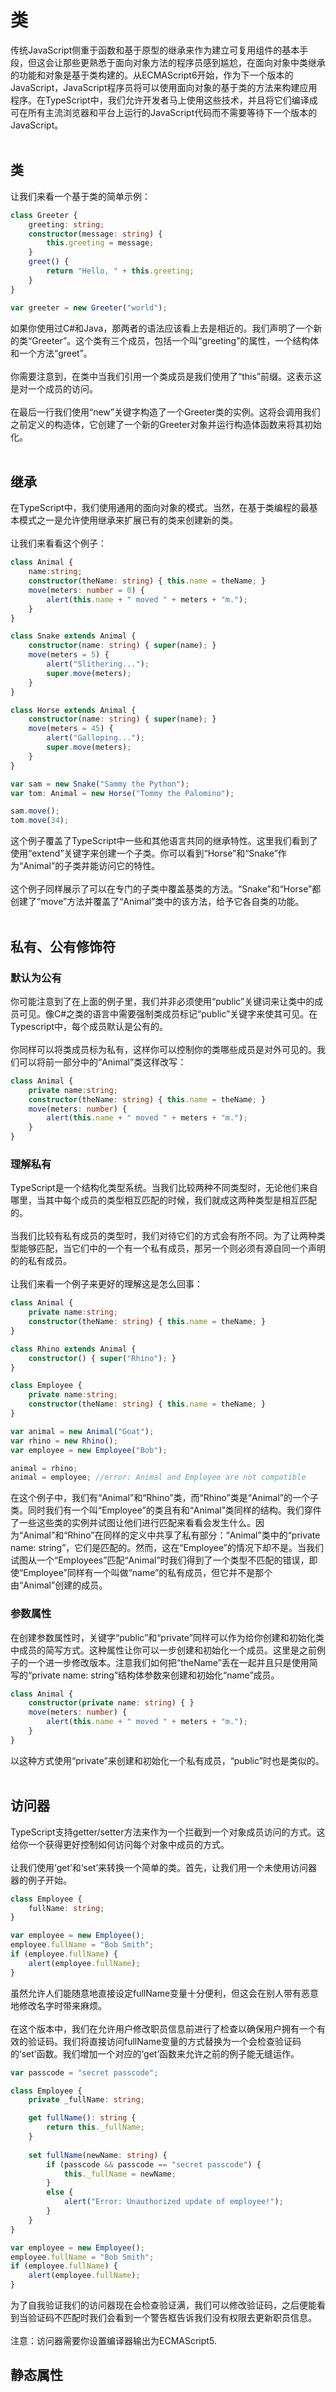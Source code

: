 # 类
传统JavaScript侧重于函数和基于原型的继承来作为建立可复用组件的基本手段，但这会让那些更熟悉于面向对象方法的程序员感到尴尬，在面向对象中类继承的功能和对象是基于类构建的。从ECMAScript6开始，作为下一个版本的JavaScript，JavaScript程序员将可以使用面向对象的基于类的方法来构建应用程序。在TypeScript中，我们允许开发者马上使用这些技术，并且将它们编译成可在所有主流浏览器和平台上运行的JavaScript代码而不需要等待下一个版本的JavaScript。
<br><br>
## 类
让我们来看一个基于类的简单示例：
```TypeScript
class Greeter {
    greeting: string;
    constructor(message: string) {
        this.greeting = message;
    }
    greet() {
        return "Hello, " + this.greeting;
    }
}

var greeter = new Greeter("world");
```
如果你使用过C#和Java，那两者的语法应该看上去是相近的。我们声明了一个新的类“Greeter”。这个类有三个成员，包括一个叫“greeting”的属性，一个结构体和一个方法“greet”。
<br><br>
你需要注意到，在类中当我们引用一个类成员是我们使用了“this”前缀。这表示这是对一个成员的访问。
<br><br>
在最后一行我们使用“new”关键字构造了一个Greeter类的实例。这将会调用我们之前定义的构造体，它创建了一个新的Greeter对象并运行构造体函数来将其初始化。
<br><br>
## 继承
在TypeScript中，我们使用通用的面向对象的模式。当然，在基于类编程的最基本模式之一是允许使用继承来扩展已有的类来创建新的类。
<br><br>
让我们来看看这个例子：
```TypeScript
class Animal {
    name:string;
    constructor(theName: string) { this.name = theName; }
    move(meters: number = 0) {
        alert(this.name + " moved " + meters + "m.");
    }
}

class Snake extends Animal {
    constructor(name: string) { super(name); }
    move(meters = 5) {
        alert("Slithering...");
        super.move(meters);
    }
}

class Horse extends Animal {
    constructor(name: string) { super(name); }
    move(meters = 45) {
        alert("Galloping...");
        super.move(meters);
    }
}

var sam = new Snake("Sammy the Python");
var tom: Animal = new Horse("Tommy the Palomino");

sam.move();
tom.move(34);
```
这个例子覆盖了TypeScript中一些和其他语言共同的继承特性。这里我们看到了使用“extend”关键字来创建一个子类。你可以看到“Horse”和“Snake”作为“Animal”的子类并能访问它的特性。
<br><br>
这个例子同样展示了可以在专门的子类中覆盖基类的方法。“Snake”和“Horse”都创建了“move”方法并覆盖了“Animal”类中的该方法，给予它各自类的功能。
<br><br>
## 私有、公有修饰符
### 默认为公有
你可能注意到了在上面的例子里，我们并非必须使用“public”关键词来让类中的成员可见。像C#之类的语言中需要强制类成员标记“public”关键字来使其可见。在Typescript中，每个成员默认是公有的。
<br><br>
你同样可以将类成员标为私有，这样你可以控制你的类哪些成员是对外可见的。我们可以将前一部分中的“Animal”类这样改写：
```TypeScript
class Animal {
    private name:string;
    constructor(theName: string) { this.name = theName; }
    move(meters: number) {
        alert(this.name + " moved " + meters + "m.");
    }
}
```
### 理解私有
TypeScript是一个结构化类型系统。当我们比较两种不同类型时，无论他们来自哪里，当其中每个成员的类型相互匹配的时候，我们就成这两种类型是相互匹配的。
<br><br>
当我们比较有私有成员的类型时，我们对待它们的方式会有所不同。为了让两种类型能够匹配，当它们中的一个有一个私有成员，那另一个则必须有源自同一个声明的的私有成员。
<br><br>
让我们来看一个例子来更好的理解这是怎么回事：
```TypeScript
class Animal {
    private name:string;
    constructor(theName: string) { this.name = theName; }
}

class Rhino extends Animal {
	constructor() { super("Rhino"); }
}

class Employee {
    private name:string;
    constructor(theName: string) { this.name = theName; }	
}

var animal = new Animal("Goat");
var rhino = new Rhino();
var employee = new Employee("Bob");

animal = rhino;
animal = employee; //error: Animal and Employee are not compatible
```
在这个例子中，我们有“Animal”和“Rhino”类，而“Rhino”类是“Animal”的一个子类。同时我们有一个叫“Employee”的类且有和“Animal”类同样的结构。我们穿件了一些这些类的实例并试图让他们进行匹配来看看会发生什么。因为“Animal”和“Rhino”在同样的定义中共享了私有部分：“Animal”类中的“private name: string”，它们是匹配的。然而，这在“Employee”的情况下却不是。当我们试图从一个“Employees”匹配“Animal”时我们得到了一个类型不匹配的错误，即使“Employee”同样有一个叫做“name”的私有成员，但它并不是那个由“Animal”创建的成员。
### 参数属性
在创建参数属性时，关键字“public”和“private”同样可以作为给你创建和初始化类中成员的简写方式。这种属性让你可以一步创建和初始化一个成员。这里是之前例子的一个进一步修改版本。注意我们如何把“theName”丢在一起并且只是使用简写的“private name: string”结构体参数来创建和初始化“name”成员。
```TypeScript
class Animal {
    constructor(private name: string) { }
    move(meters: number) {
        alert(this.name + " moved " + meters + "m.");
    }
}
```
以这种方式使用“private”来创建和初始化一个私有成员，“public”时也是类似的。
<br><br>
## 访问器
TypeScript支持getter/setter方法来作为一个拦截到一个对象成员访问的方式。这给你一个获得更好控制如何访问每个对象中成员的方式。
<br><br>
让我们使用‘get’和‘set’来转换一个简单的类。首先，让我们用一个未使用访问器器的例子开始。
```TypeScript
class Employee {
    fullName: string;
}

var employee = new Employee();
employee.fullName = "Bob Smith";
if (employee.fullName) {
    alert(employee.fullName);
}
```
虽然允许人们能随意地直接设定fullName变量十分便利，但这会在别人带有恶意地修改名字时带来麻烦。
<br><br>
在这个版本中，我们在允许用户修改职员信息前进行了检查以确保用户拥有一个有效的验证码。我们将直接访问fullName变量的方式替换为一个会检查验证码的‘set’函数。我们增加一个对应的‘get’函数来允许之前的例子能无缝运作。
```TypeScript
var passcode = "secret passcode";

class Employee {
    private _fullName: string;

    get fullName(): string {
        return this._fullName;
    }
	
    set fullName(newName: string) {
        if (passcode && passcode == "secret passcode") {
            this._fullName = newName;
        }
        else {
            alert("Error: Unauthorized update of employee!");
        }
    }
}

var employee = new Employee();
employee.fullName = "Bob Smith";
if (employee.fullName) {
    alert(employee.fullName);
}
```
为了自我验证我们的访问器现在会检查验证满，我们可以修改验证码，之后便能看到当验证码不匹配时我们会看到一个警告框告诉我们没有权限去更新职员信息。
<br><br>
注意：访问器需要你设置编译器输出为ECMAScript5.
## 静态属性
